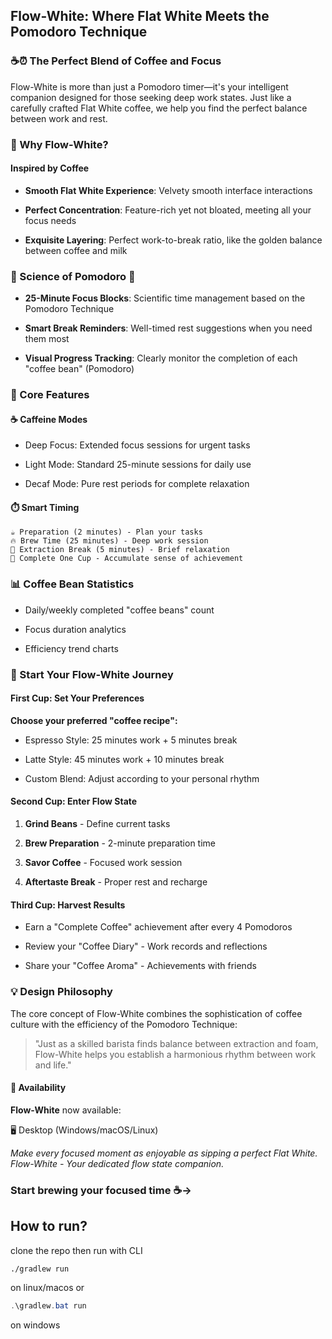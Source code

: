 ## **Flow-White**: Where Flat White Meets the Pomodoro Technique
### ☕⏰ The Perfect Blend of Coffee and Focus

Flow-White is more than just a Pomodoro timer—it's your intelligent companion designed for those seeking deep work states. Just like a carefully crafted Flat White coffee, we help you find the perfect balance between work and rest.

### 🌟 Why Flow-White?
#### Inspired by Coffee 
- **Smooth Flat White Experience**: Velvety smooth interface interactions

- **Perfect Concentration**: Feature-rich yet not bloated, meeting all your focus needs

- **Exquisite Layering**: Perfect work-to-break ratio, like the golden balance between coffee and milk

### 🍅 Science of Pomodoro 🍅
- **25-Minute Focus Blocks**: Scientific time management based on the Pomodoro Technique

- **Smart Break Reminders**: Well-timed rest suggestions when you need them most

- **Visual Progress Tracking**: Clearly monitor the completion of each "coffee bean" (Pomodoro)

### 🎯 Core Features
#### ☕ Caffeine Modes
- Deep Focus: Extended focus sessions for urgent tasks

- Light Mode: Standard 25-minute sessions for daily use

- Decaf Mode: Pure rest periods for complete relaxation

#### ⏱️ Smart Timing
```text
☕ Preparation (2 minutes) - Plan your tasks
🔥 Brew Time (25 minutes) - Deep work session
🔄 Extraction Break (5 minutes) - Brief relaxation
🎯 Complete One Cup - Accumulate sense of achievement
```

### 📊 Coffee Bean Statistics
- Daily/weekly completed "coffee beans" count

- Focus duration analytics

- Efficiency trend charts

### 🚀 Start Your Flow-White Journey
#### First Cup: Set Your Preferences
**Choose your preferred "coffee recipe":**

- Espresso Style: 25 minutes work + 5 minutes break

- Latte Style: 45 minutes work + 10 minutes break

- Custom Blend: Adjust according to your personal rhythm

#### Second Cup: Enter Flow State
1. **Grind Beans** - Define current tasks

2. **Brew Preparation** - 2-minute preparation time

3. **Savor Coffee** - Focused work session

4. **Aftertaste Break** - Proper rest and recharge

#### Third Cup: Harvest Results
- Earn a "Complete Coffee" achievement after every 4 Pomodoros

- Review your "Coffee Diary" - Work records and reflections

- Share your "Coffee Aroma" - Achievements with friends

### 💡 Design Philosophy
The core concept of Flow-White combines the sophistication of coffee culture with the efficiency of the Pomodoro Technique:

> "Just as a skilled barista finds balance between extraction and foam,
Flow-White helps you establish a harmonious rhythm between work and life."

#### 📱 Availability
**Flow-White** now available:

🖥️ Desktop (Windows/macOS/Linux)

*Make every focused moment as enjoyable as sipping a perfect Flat White.
Flow-White - Your dedicated flow state companion.*

### Start brewing your focused time ☕→

## How to run?
clone the repo then run with CLI 
```bash
./gradlew run
```
on linux/macos or
```powershell
.\gradlew.bat run
```
on windows